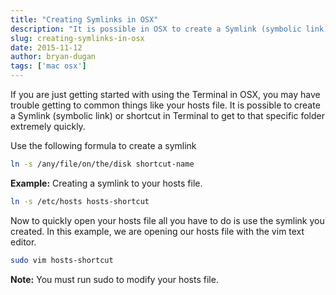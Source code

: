 ```yaml
---
title: "Creating Symlinks in OSX"
description: "It is possible in OSX to create a Symlink (symbolic link) or shortcut in Terminal to get to that specific folder extremely quickly."
slug: creating-symlinks-in-osx
date: 2015-11-12
author: bryan-dugan
tags: ['mac osx']
---
```


If you are just getting started with using the Terminal in OSX, you may have trouble getting to common things like your hosts file. It is possible to create a Symlink (symbolic link) or shortcut in Terminal to get to that specific folder extremely quickly.

Use the following formula to create a symlink

```bash
ln -s /any/file/on/the/disk shortcut-name
```

**Example:** Creating a symlink to your hosts file.

```bash
ln -s /etc/hosts hosts-shortcut
```

Now to quickly open your hosts file all you have to do is use the symlink you created. In this example, we are opening our hosts file with the vim text editor.

```bash
sudo vim hosts-shortcut
```

**Note:** You must run sudo to modify your hosts file.
